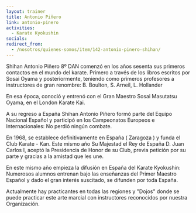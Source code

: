 ```yaml
---
layout: trainer
title: Antonio Piñero
link: antonio-pinero
activities:
  - Karate Kyokushin
socials:
redirect_from:
  - /nosotros/quienes-somos/item/142-antonio-pinero-shihan/
---
```

<p>Shihan Antonio Piñero 8º DAN comenzó en los años sesenta sus primeros contactos en el mundo del karate. Primero a través de los libros escritos por Sosai Oyama y posteriormente, teniendo como primeros profesores a instructores de gran renombre: B. Boulton, S. Arneil, L. Hollander</p>

<p>En esa época, conoció y entrenó con el Gran Maestro Sosai Masutatsu Oyama, en el London Karate Kai.</p>

<p>A su regreso a España Shihan Antonio Piñero formó parte del Equipo Nacional Español y participó en los Campeonatos Europeos e Internacionales: No perdió ningún combate.</p>

<p>En 1968, se establece definitivamente en España ( Zaragoza ) y funda el Club Karate - Kan. Este mismo año Su Majestad el Rey de España D. Juan Carlos I, aceptó la Presidencia de Honor de su Club, previa petición por su parte y gracias a la amistad que les une.</p>

<p>En este mismo año empieza la difusión en España del Karate Kyokushin: Numerosos alumnos entrenan bajo las enseñanzas del Primer Maestro Español y dado el gran interés suscitado, se difunden por toda España.</p>

<p>Actualmente hay practicantes en todas las regiones y "Dojos" donde se puede practicar este arte marcial con instructores reconocidos por nuestra Organización.</p>
